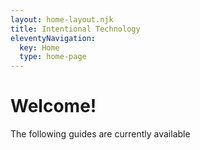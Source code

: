 ```yaml
---
layout: home-layout.njk
title: Intentional Technology
eleventyNavigation:
  key: Home
  type: home-page
---
```

<h1>Welcome!</h1>

<p class="lead">The following guides are currently available</p>
